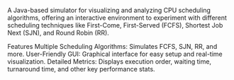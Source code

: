 A Java-based simulator for visualizing and analyzing CPU scheduling algorithms, offering an interactive environment to experiment with different scheduling techniques like First-Come, First-Served (FCFS), Shortest Job Next (SJN), and Round Robin (RR).

Features
Multiple Scheduling Algorithms: Simulates FCFS, SJN, RR, and more.
User-Friendly GUI: Graphical interface for easy setup and real-time visualization.
Detailed Metrics: Displays execution order, waiting time, turnaround time, and other key performance stats.
